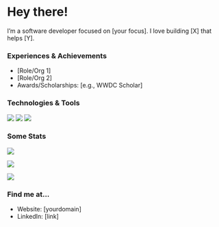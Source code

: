 <!-- Title & intro -->
<h1 align="left">Hey there!</h1>
<p>
I’m a software developer focused on [your focus]. I love building [X] that helps [Y].
</p>

<!-- Quick highlights -->
### Experiences & Achievements
- [Role/Org 1]
- [Role/Org 2]
- Awards/Scholarships: [e.g., WWDC Scholar]

<!-- Tech badges (shields.io) -->
### Technologies & Tools
<p>
  <img src="https://img.shields.io/badge/-Python-blue" />
  <img src="https://img.shields.io/badge/-JavaScript-yellow" />
  <img src="https://img.shields.io/badge/-React_Native-61dafb" />
</p>

<!-- Stats cards -->
### Some Stats
<p>
  <img src="https://github-readme-stats.vercel.app/api?username=YOURUSERNAME&show_icons=true" />
</p>
<p>
  <img src="https://streak-stats.demolab.com?user=YOURUSERNAME" />
</p>
<p>
  <img src="https://github-readme-stats.vercel.app/api/top-langs/?username=YOURUSERNAME&layout=compact" />
</p>

<!-- Links -->
### Find me at...
- Website: [yourdomain]
- LinkedIn: [link]
